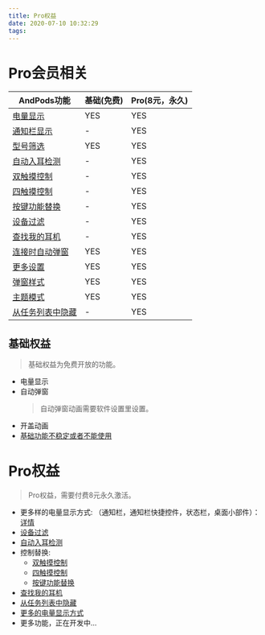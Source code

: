 ```yaml
---
title: Pro权益
date: 2020-07-10 10:32:29
tags:
---
```


# Pro会员相关
AndPods功能 | 基础(免费) | Pro(8元，永久)
---- | --- | ---
[电量显示](/2020/07/09/normal/#应用没办法查看电量) | YES | YES
[通知栏显示](/2020/07/10/function-interface/#通知栏显示) |  - | YES
[型号筛选](/2020/07/10/function-active/#型号筛选) |  YES | YES
[自动入耳检测](/2020/07/10/function-active/#自动入耳检测) |  - | YES
[双触摸控制](/2020/07/10/function-active/#双触摸控制) |  - | YES
[四触摸控制](/2020/07/10/function-active/#四触摸控制) |  - | YES
[按键功能替换](/2020/07/10/function-active/#按键功能替换) |  - | YES
[设备过滤](/2020/07/10/function-active/#设备过滤) |  - | YES
[查找我的耳机](/2020/07/13/function-other/#查找我的耳机) |  - | YES
[连接时自动弹窗](/2020/07/10/function-interface/#连接时自动弹窗) |  YES | YES
[更多设置](/2020/07/10/function-interface/#更多设置) |  YES | YES
[弹窗样式](/2020/07/10/function-interface/#弹窗样式) |  YES | YES
[主题模式](/2020/07/10/function-interface/#主题模式) |  YES | YES
[从任务列表中隐藏](/2020/07/10/function-interface/#从任务列表中隐藏) |  - | YES

## 基础权益
> 基础权益为免费开放的功能。
* 电量显示
* 自动弹窗
    > 自动弹窗动画需要软件设置里设置。
* 开盖动画
* [基础功能不稳定或者不能使用](/2020/07/09/normal/)

# Pro权益
> Pro权益，需要付费8元永久激活。
* 更多样的电量显示方式: （通知栏，通知栏快捷控件，状态栏，桌面小部件）： [详情](/2020/07/10/function-interface/)
* [设备过滤](/2020/07/10/function-active/#设备过滤)
* [自动入耳检测](/2020/07/10/function-active/#自动入耳检测)
* 控制替换: 
    * [双触摸控制](/2020/07/10/function-active/#双触摸控制)
    * [四触摸控制](/2020/07/10/function-active/#四触摸控制)
    * [按键功能替换](/2020/07/10/function-active/#按键功能替换)
* [查找我的耳机](/2020/07/13/function-other/#查找我的耳机)
* [从任务列表中隐藏](/2020/07/10/function-interface/#从任务列表中隐藏)
* [更多的电量显示方式](/2020/07/10/function-interface#更多的电量显示方式)
* 更多功能，正在开发中...
